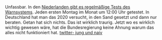 Unfassbar. In den [Niederlanden gibt es regelmäßige Tests des Warnsystems][1]. Jeden ersten Montag im Monat um 12:00 Uhr getestet. In Deutschland hat man das 2020 versucht, in den Sand gesetzt und dann nur beraten. Getan hat sich nichts. Das ist wirklich traurig. Jetzt wo es wirklich wichtig gewesen wäre, hat die Bundesregierung keine Ahnung warum das alles nicht funktioniert hat. [twitter- jung und naiv][2]


[1]: https://www.government.nl/topics/counterterrorism-and-national-security/question-and-answer/public-warning-sirens

[2]: https://twitter.com/TiloJung/status/1417103735457783813